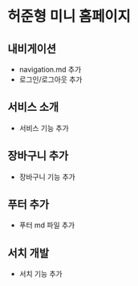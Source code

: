 # 허준형 미니 홈페이지

## 내비게이션
- navigation.md 추가
- 로그인/로그아웃 추가

## 서비스 소개
- 서비스 기능 추가 

## 장바구니 추가
- 장바구니 기능 추가

## 푸터 추가
- 푸터 md 파일 추가

## 서치 개발
- 서치 기능 추가